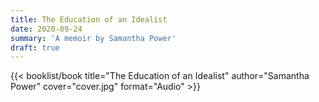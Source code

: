 ```yaml
---
title: The Education of an Idealist
date: 2020-09-24
summary: 'A memoir by Samantha Power'
draft: true
---
```


{{< booklist/book
title="The Education of an Idealist"
author="Samantha Power"
cover="cover.jpg"
format="Audio" >}}
